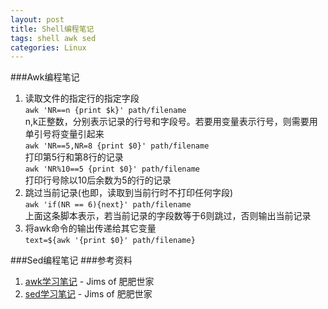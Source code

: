 ```yaml
---
layout: post
title: Shell编程笔记
tags: shell awk sed
categories: Linux
---
```

###Awk编程笔记
1. 读取文件的指定行的指定字段  
<code>awk 'NR==n {print $k}' path/filename</code>  
n,k正整数，分别表示记录的行号和字段号。若要用变量表示行号，则需要用单引号将变量引起来  
<code>awk 'NR==5,NR=8 {print $0}' path/filename</code>  
打印第5行和第8行的记录  
<code>awk 'NR%10==5 {print $0}' path/filename</code>  
打印行号除以10后余数为5的行的记录  
2. 跳过当前记录(也即，读取到当前行时不打印任何字段)  
<code>awk 'if(NR == 6){next}' path/filename</code>  
上面这条脚本表示，若当前记录的字段数等于6则跳过，否则输出当前记录  
3. 将awk命令的输出传递给其它变量  
<code>text=${awk '{print $0}' path/filename}</code>  
  
###Sed编程笔记
###参考资料  
1. [awk学习笔记](http://man.lupaworld.com/content/manage/ringkee/awk.htm#id2861697) - Jims of 肥肥世家
2. [sed学习笔记](http://tsnc.zhongaokao.com/tsnc_wgrj/doc/sed.htm) - Jims of 肥肥世家
